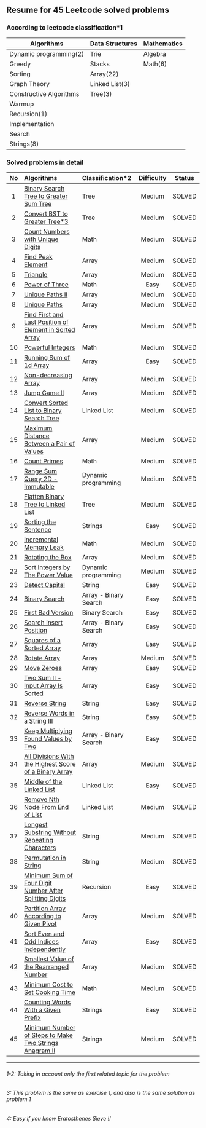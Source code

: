 
## Resume for 45 Leetcode solved problems

### According to leetcode classification*1

| Algorithms              | Data Structures | Mathematics |
|-------------------------|-----------------|-------------|
| Dynamic programming(2)  | Trie            | Algebra     |
| Greedy                  | Stacks          | Math(6)     |
| Sorting                 | Array(22)       |             |
| Graph Theory            | Linked List(3)  |             |
| Constructive Algorithms | Tree(3)         |             |
| Warmup                  |                 |             |
| Recursion(1)            |                 |             |
| Implementation          |                 |             |
| Search                  |                 |             |
| Strings(8)              |                 |             |


### Solved problems in detail

| No  | Algorithms                    | Classification*2      | Difficulty | Status | 
|:---:| :---                          |:----------------------|:----------:| :---:  |
|  1  | [Binary Search Tree to Greater Sum Tree](https://leetcode.com/problems/binary-search-tree-to-greater-sum-tree/)| Tree                  |   Medium   | SOLVED |
|  2  | [Convert BST to Greater Tree*3](https://leetcode.com/problems/convert-bst-to-greater-tree/)| Tree                  |   Medium   | SOLVED |
|  3  | [Count Numbers with Unique Digits](https://leetcode.com/problems/count-numbers-with-unique-digits/)| Math                  |   Medium   | SOLVED |
|  4  | [Find Peak Element](https://leetcode.com/problems/find-peak-element/)| Array                 |   Medium   | SOLVED |
|  5  | [Triangle](https://leetcode.com/problems/triangle/)| Array                 |   Medium   | SOLVED |
|  6  | [Power of Three](https://leetcode.com/problems/power-of-three/)| Math                  |    Easy    | SOLVED |
|  7  | [Unique Paths II](https://leetcode.com/problems/unique-paths-ii/)| Array                 |   Medium   | SOLVED |
|  8  | [Unique Paths](https://leetcode.com/problems/unique-paths/)| Array                 |   Medium   | SOLVED |
|  9  | [Find First and Last Position of Element in Sorted Array](https://leetcode.com/problems/find-first-and-last-position-of-element-in-sorted-array/)| Array                 |   Medium   | SOLVED |
| 10  | [Powerful Integers](https://leetcode.com/problems/powerful-integers/)| Math                  |   Medium   | SOLVED |
| 11  | [Running Sum of 1d Array](https://leetcode.com/problems/running-sum-of-1d-array/)| Array                 |    Easy    | SOLVED |
| 12  | [Non-decreasing Array](https://leetcode.com/problems/non-decreasing-array/)| Array                 |   Medium   | SOLVED |
| 13  | [Jump Game II](https://leetcode.com/problems/jump-game-ii/)| Array                 |   Medium   | SOLVED |
| 14  | [Convert Sorted List to Binary Search Tree](https://leetcode.com/problems/convert-sorted-list-to-binary-search-tree/)| Linked List           |   Medium   | SOLVED |
| 15  | [Maximum Distance Between a Pair of Values](https://leetcode.com/problems/maximum-distance-between-a-pair-of-values/)| Array                 |   Medium   | SOLVED |
| 16  | [Count Primes](https://leetcode.com/problems/count-primes/)| Math                  |   Medium   | SOLVED |
| 17  | [Range Sum Query 2D - Immutable](https://leetcode.com/problems/range-sum-query-2d-immutable/)| Dynamic programming   |   Medium   | SOLVED |
| 18  | [Flatten Binary Tree to Linked List](https://leetcode.com/problems/flatten-binary-tree-to-linked-list/)| Tree                  |   Medium   | SOLVED |
| 19  | [Sorting the Sentence](https://leetcode.com/problems/sorting-the-sentence/)| Strings               |    Easy    | SOLVED |
| 20  | [Incremental Memory Leak](https://leetcode.com/problems/incremental-memory-leak/)| Math                  |   Medium   | SOLVED |
| 21  | [Rotating the Box](https://leetcode.com/problems/rotating-the-box/)| Array                 |   Medium   | SOLVED |
| 22  | [Sort Integers by The Power Value](https://leetcode.com/problems/sort-integers-by-the-power-value/)| Dynamic programming   |   Medium   | SOLVED |
| 23  | [Detect Capital](https://leetcode.com/problems/detect-capital/)| String                |    Easy    | SOLVED |
| 24  | [Binary Search](https://leetcode.com/problems/binary-search/)| Array - Binary Search |    Easy    | SOLVED |
| 25  | [First Bad Version](https://leetcode.com/problems/first-bad-version/)| Binary Search         |    Easy    | SOLVED |
| 26  | [Search Insert Position](https://leetcode.com/problems/search-insert-position/)| Array - Binary Search |    Easy    | SOLVED |
| 27  | [Squares of a Sorted Array](https://leetcode.com/problems/squares-of-a-sorted-array/)| Array                 |    Easy    | SOLVED |
| 28  | [Rotate Array](https://leetcode.com/problems/rotate-array/)| Array                 |   Medium   | SOLVED |
| 29  | [Move Zeroes](https://leetcode.com/problems/move-zeroes/)| Array                 |    Easy    | SOLVED |
| 30  | [Two Sum II - Input Array Is Sorted](https://leetcode.com/problems/two-sum-ii-input-array-is-sorted/)| Array                 |    Easy    | SOLVED |
| 31  | [Reverse String](https://leetcode.com/problems/reverse-string/)| String                |    Easy    | SOLVED |
| 32  | [Reverse Words in a String III](https://leetcode.com/problems/reverse-words-in-a-string-iii/)| String                |    Easy    | SOLVED |
| 33  | [Keep Multiplying Found Values by Two](https://leetcode.com/problems/keep-multiplying-found-values-by-two/)| Array - Binary Search |    Easy    | SOLVED |
| 34  | [All Divisions With the Highest Score of a Binary Array](https://leetcode.com/problems/all-divisions-with-the-highest-score-of-a-binary-array/)| Array                 |   Medium   | SOLVED |
| 35  | [Middle of the Linked List](https://leetcode.com/problems/middle-of-the-linked-list/)| Linked List           |    Easy    | SOLVED |
| 36  | [Remove Nth Node From End of List](https://leetcode.com/problems/remove-nth-node-from-end-of-list/)| Linked List           |   Medium   | SOLVED |
| 37  | [Longest Substring Without Repeating Characters](https://leetcode.com/problems/longest-substring-without-repeating-characters/)| String                |   Medium   | SOLVED |
| 38  | [Permutation in String](https://leetcode.com/problems/permutation-in-string/)| String                |   Medium   | SOLVED |
| 39  | [Minimum Sum of Four Digit Number After Splitting Digits](https://leetcode.com/problems/minimum-sum-of-four-digit-number-after-splitting-digits/)| Recursion             |    Easy    | SOLVED |
| 40  | [Partition Array According to Given Pivot](https://leetcode.com/problems/partition-array-according-to-given-pivot/)| Array                 |   Medium   | SOLVED |
| 41  | [Sort Even and Odd Indices Independently](https://leetcode.com/problems/sort-even-and-odd-indices-independently/)| Array                 |    Easy    | SOLVED |
| 42  | [Smallest Value of the Rearranged Number](https://leetcode.com/problems/smallest-value-of-the-rearranged-number/)| Array                 |   Medium   | SOLVED |
| 43  | [Minimum Cost to Set Cooking Time](https://leetcode.com/problems/minimum-cost-to-set-cooking-time/)| Math                  |   Medium   | SOLVED |
| 44  | [Counting Words With a Given Prefix](https://leetcode.com/problems/counting-words-with-a-given-prefix/)| Strings                     |    Easy    | SOLVED |
| 45  | [Minimum Number of Steps to Make Two Strings Anagram II](https://leetcode.com/problems/minimum-number-of-steps-to-make-two-strings-anagram-ii/)| Strings                     |     Medium      | SOLVED |

---
###### 1-2: Taking in account only the first related topic for the problem
###### 3: This problem is the same as exercise 1, and also is the same solution as problem 1
###### 4: Easy if you know Eratosthenes Sieve !!